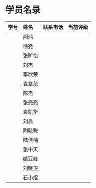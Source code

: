 # 学员名录

| 学号 | 姓名 | 联系电话 | 当前评级 |
| :--- | :--- | :--- | :--- |
|  | 闻鸿 |  |  |
|  | 徐亮 |  |  |
|  | 张旷怡 |  |  |
|  | 刘杰 |  |  |
|  | 李欣荣 |  |  |
|  | 袁塞荣 |  |  |
|  | 陈杰 |  |  |
|  | 张亮亮 |  |  |
|  | 袁凯华 |  |  |
|  | 刘晨 |  |  |
|  | 陶晓聪 |  |  |
|  | 陆佳楠 |  |  |
|  | 张中天 |  |  |
|  | 姚亚峰 |  |  |
|  | 刘晓卫 |  |  |
|  | 石小焜 |  |  |



